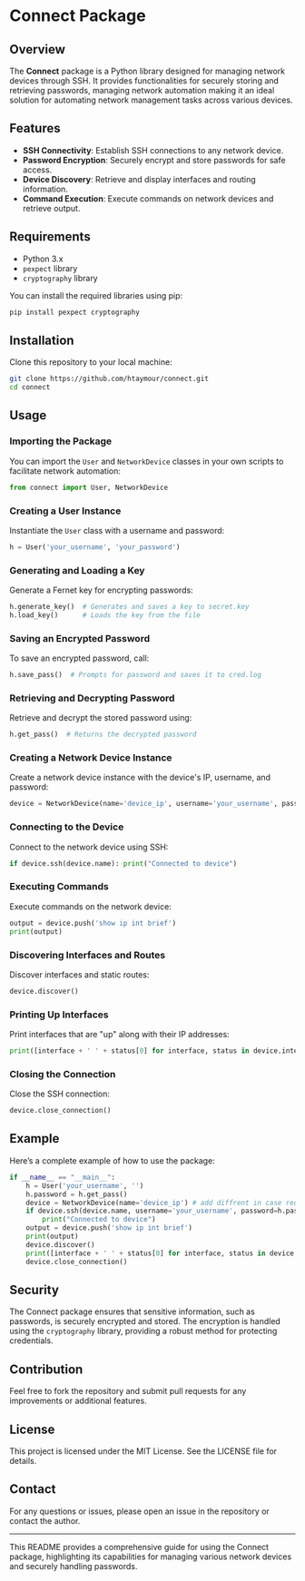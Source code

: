 # Connect Package

## Overview
The **Connect** package is a Python library designed for managing network devices through SSH. It provides functionalities for securely storing and retrieving passwords, managing network automation making it an ideal solution for automating network management tasks across various devices.

## Features
- **SSH Connectivity**: Establish SSH connections to any network device.
- **Password Encryption**: Securely encrypt and store passwords for safe access.
- **Device Discovery**: Retrieve and display interfaces and routing information.
- **Command Execution**: Execute commands on network devices and retrieve output.

## Requirements
- Python 3.x
- `pexpect` library
- `cryptography` library

You can install the required libraries using pip:
```bash
pip install pexpect cryptography
```

## Installation
Clone this repository to your local machine:
```bash
git clone https://github.com/htaymour/connect.git
cd connect
```

## Usage

### Importing the Package
You can import the `User` and `NetworkDevice` classes in your own scripts to facilitate network automation:
```python
from connect import User, NetworkDevice
```

### Creating a User Instance
Instantiate the `User` class with a username and password:
```python
h = User('your_username', 'your_password')
```

### Generating and Loading a Key
Generate a Fernet key for encrypting passwords:
```python
h.generate_key()  # Generates and saves a key to secret.key
h.load_key()      # Loads the key from the file
```

### Saving an Encrypted Password
To save an encrypted password, call:
```python
h.save_pass()  # Prompts for password and saves it to cred.log
```

### Retrieving and Decrypting Password
Retrieve and decrypt the stored password using:
```python
h.get_pass()  # Returns the decrypted password
```

### Creating a Network Device Instance
Create a network device instance with the device's IP, username, and password:
```python
device = NetworkDevice(name='device_ip', username='your_username', password='your_password')
```

### Connecting to the Device
Connect to the network device using SSH:
```python
if device.ssh(device.name): print("Connected to device")
```

### Executing Commands
Execute commands on the network device:
```python
output = device.push('show ip int brief')
print(output)
```

### Discovering Interfaces and Routes
Discover interfaces and static routes:
```python
device.discover()
```

### Printing Up Interfaces
Print interfaces that are "up" along with their IP addresses:
```python
print([interface + ' ' + status[0] for interface, status in device.interface.items() if 'up' in status[1:]])
```

### Closing the Connection
Close the SSH connection:
```python
device.close_connection()
```

## Example
Here’s a complete example of how to use the package:
```python
if __name__ == "__main__":
    h = User('your_username', '')
    h.password = h.get_pass()
    device = NetworkDevice(name='device_ip') # add diffrent in case required special login  , username='your_username', password=h.password)
    if device.ssh(device.name, username='your_username', password=h.password):
        print("Connected to device")
    output = device.push('show ip int brief')
    print(output)
    device.discover()
    print([interface + ' ' + status[0] for interface, status in device.interface.items() if 'up' in status[1:]])
    device.close_connection()
```

## Security
The Connect package ensures that sensitive information, such as passwords, is securely encrypted and stored. The encryption is handled using the `cryptography` library, providing a robust method for protecting credentials.

## Contribution
Feel free to fork the repository and submit pull requests for any improvements or additional features.

## License
This project is licensed under the MIT License. See the LICENSE file for details.

## Contact
For any questions or issues, please open an issue in the repository or contact the author.

---

This README provides a comprehensive guide for using the Connect package, highlighting its capabilities for managing various network devices and securely handling passwords.
